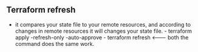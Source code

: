 ## Terraform refresh
- it compares your state file to your remote resources, and according to changes in remote resources it will changes your state file.
      -  terraform apply -refresh-only -auto-approve
      -  terraform refresh           <--- both the command does the same work.

